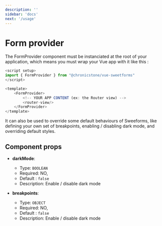 ```yaml
---
description: ''
sidebar: 'docs'
next: '/usage'
---
```


# Form provider

The FormProvider component must be instanciated at the root of your application, which means you must wrap your Vue app with it like this :

```javascript
<script setup>
import { FormProvider } from "@chronicstone/vue-sweetforms"
</script>

<template>
    <FormProvider>
        <!-- YOUR APP CONTENT (ex: the Router view) -->
        <router-view/>
    </FormProvider>
</template>
```

It can also be used to override some default behaviours of Sweeforms, like defining your own set of breakpoints, enabling / disabling dark mode, and overriding default styles.

## Component props

- **darkMode**:
    - Type: `BOOLEAN`
    - Required: NO,
    - Default : `false`
    - Description: Enable / disable dark mode

- **breakpoints**:
    - Type: `OBJECT`
    - Required: NO,
    - Default : `false`
    - Description: Enable / disable dark mode
